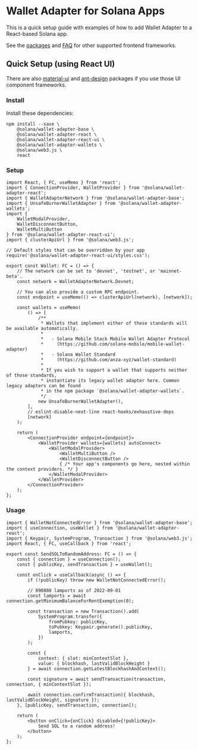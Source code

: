 # Wallet Adapter for Solana Apps

This is a quick setup guide with examples of how to add Wallet Adapter to a React-based Solana app.

See the [packages](https://github.com/anza-xyz/wallet-adapter/blob/master/PACKAGES.md) and [FAQ](https://github.com/anza-xyz/wallet-adapter/blob/master/FAQ.md) for other supported frontend frameworks.

## Quick Setup (using React UI)

There are also [material-ui](https://github.com/anza-xyz/wallet-adapter/tree/master/packages/ui/material-ui) and [ant-design](https://github.com/anza-xyz/wallet-adapter/tree/master/packages/ui/ant-design) packages if you use those UI component frameworks.

### Install

Install these dependencies:

```shell
npm install --save \
    @solana/wallet-adapter-base \
    @solana/wallet-adapter-react \
    @solana/wallet-adapter-react-ui \
    @solana/wallet-adapter-wallets \
    @solana/web3.js \
    react
```

### Setup

```tsx
import React, { FC, useMemo } from 'react';
import { ConnectionProvider, WalletProvider } from '@solana/wallet-adapter-react';
import { WalletAdapterNetwork } from '@solana/wallet-adapter-base';
import { UnsafeBurnerWalletAdapter } from '@solana/wallet-adapter-wallets';
import {
    WalletModalProvider,
    WalletDisconnectButton,
    WalletMultiButton
} from '@solana/wallet-adapter-react-ui';
import { clusterApiUrl } from '@solana/web3.js';

// Default styles that can be overridden by your app
require('@solana/wallet-adapter-react-ui/styles.css');

export const Wallet: FC = () => {
    // The network can be set to 'devnet', 'testnet', or 'mainnet-beta'.
    const network = WalletAdapterNetwork.Devnet;

    // You can also provide a custom RPC endpoint.
    const endpoint = useMemo(() => clusterApiUrl(network), [network]);

    const wallets = useMemo(
        () => [
            /**
             * Wallets that implement either of these standards will be available automatically.
             *
             *   - Solana Mobile Stack Mobile Wallet Adapter Protocol
             *     (https://github.com/solana-mobile/mobile-wallet-adapter)
             *   - Solana Wallet Standard
             *     (https://github.com/anza-xyz/wallet-standard)
             *
             * If you wish to support a wallet that supports neither of those standards,
             * instantiate its legacy wallet adapter here. Common legacy adapters can be found
             * in the npm package `@solana/wallet-adapter-wallets`.
             */
            new UnsafeBurnerWalletAdapter(),
        ],
        // eslint-disable-next-line react-hooks/exhaustive-deps
        [network]
    );

    return (
        <ConnectionProvider endpoint={endpoint}>
            <WalletProvider wallets={wallets} autoConnect>
                <WalletModalProvider>
                    <WalletMultiButton />
                    <WalletDisconnectButton />
                    { /* Your app's components go here, nested within the context providers. */ }
                </WalletModalProvider>
            </WalletProvider>
        </ConnectionProvider>
    );
};
```

### Usage

```tsx
import { WalletNotConnectedError } from '@solana/wallet-adapter-base';
import { useConnection, useWallet } from '@solana/wallet-adapter-react';
import { Keypair, SystemProgram, Transaction } from '@solana/web3.js';
import React, { FC, useCallback } from 'react';

export const SendSOLToRandomAddress: FC = () => {
    const { connection } = useConnection();
    const { publicKey, sendTransaction } = useWallet();

    const onClick = useCallback(async () => {
        if (!publicKey) throw new WalletNotConnectedError();

        // 890880 lamports as of 2022-09-01
        const lamports = await connection.getMinimumBalanceForRentExemption(0);

        const transaction = new Transaction().add(
            SystemProgram.transfer({
                fromPubkey: publicKey,
                toPubkey: Keypair.generate().publicKey,
                lamports,
            })
        );

        const {
            context: { slot: minContextSlot },
            value: { blockhash, lastValidBlockHeight }
        } = await connection.getLatestBlockhashAndContext();

        const signature = await sendTransaction(transaction, connection, { minContextSlot });

        await connection.confirmTransaction({ blockhash, lastValidBlockHeight, signature });
    }, [publicKey, sendTransaction, connection]);

    return (
        <button onClick={onClick} disabled={!publicKey}>
            Send SOL to a random address!
        </button>
    );
};
```
